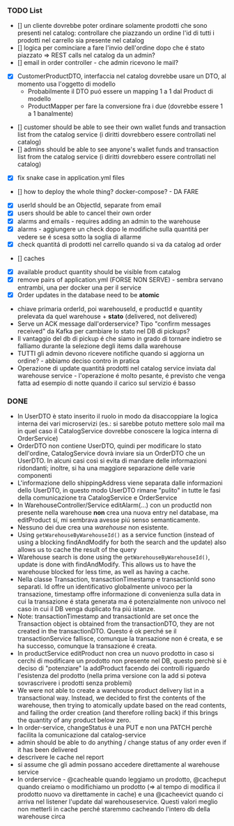 ### TODO List

- [] un cliente dovrebbe poter ordinare solamente prodotti che sono presenti nel catalog: controllare che piazzando un ordine l'id di tutti i prodotti nel carrello sia presente nel catalog
- [] logica per cominciare a fare l'invio dell'ordine dopo che é stato piazzato => REST calls nel catalog da un admin?
- [] email in order controller - che admin ricevono le mail?
- [X] CustomerProductDTO, interfaccia nel catalog dovrebbe usare un DTO, al momento usa l'oggetto di modello
    - Probabilmente il DTO puó essere un mapping 1 a 1 dal Product di modello
    - ProductMapper per fare la conversione fra i due (dovrebbe essere 1 a 1 banalmente)
- [] customer should be able to see their own wallet funds and transaction list from the catalog service (i diritti dovrebbero essere controllati nel catalog)
- [] admins should be able to see anyone's wallet funds and transaction list from the catalog service (i diritti dovrebbero essere controllati nel catalog)
- [X] fix snake case in application.yml files
- [] how to deploy the whole thing? docker-compose? - DA FARE
- [X] userId should be an ObjectId, separate from email
- [X] users should be able to cancel their own order
- [X] alarms and emails - requires adding an admin to the warehouse
- [X] alarms - aggiungere un check dopo le modifiche sulla quantitá per vedere se é scesa sotto la soglia di allarme
- [X] check quantitá di prodotti nel carrello quando si va da catalog ad order
- [] caches
- [X] available product quantity should be visible from catalog
- [X] remove pairs of application.yml (FORSE NON SERVE) - sembra servano entrambi, una per docker una per il service
- [X] Order updates in the database need to be **atomic**

- chiave primaria orderId, poi warehouseId, e productId e quantity prelevata da quel warehouse + **stato** (delivered, not delivered)
- Serve un ACK message dall'orderservice? Tipo "confirm messages received" da Kafka per cambiare lo stato nel DB di pickups?
- Il vantaggio del db di pickup é che siamo in grado di tornare indietro se falliamo durante la selezione degli items dalla warehouse
- TUTTI gli admin devono ricevere notifiche quando si aggiorna un ordine? - abbiamo deciso contro in pratica
- Operazione di update quantitá prodotti nel catalog service inviata dal warehouse service - l'operazione é molto pesante, é previsto che venga fatta ad esempio di notte quando il carico sul servizio é basso

### DONE

- In UserDTO è stato inserito il ruolo in modo da disaccoppiare la logica interna dei vari microservizi (es.: si sarebbe potuto mettere solo mail ma in quel caso il CatalogService dovrebbe conoscere la logica interna di OrderService)
- OrderDTO non contiene UserDTO, quindi per modificare lo stato dell'ordine, CatalogService dovrà inviare sia un OrderDTO che un UserDTO. In alcuni casi così si evita di mandare delle informazioni ridondanti; inoltre, si ha una maggiore separazione delle varie componenti
- L'informazione dello shippingAddress viene separata dalle informazioni dello UserDTO, in questo modo UserDTO rimane "pulito" in tutte le fasi della comunicazione tra CatalogService e OrderService 
- In WarehouseController/Service editAlarm(...) con un productId non presente nella warehouse **non** crea una nuova entry nel database, ma editProduct sí, mi sembrava avesse piú senso semanticamente.
- Nessuno dei due crea una *warehouse* non esistente.
- Using `getWarehouseByWarehouseId()` as a service function (instead of using a blocking findAndModify for both the search and the update) also allows us to cache the result of the query 
- Warehouse search is done using the `getWarehouseByWarehouseId()`, update is done with findAndModify. This allows us to have the warehouse blocked for less time, as well as having a cache.
- Nella classe Transaction, transactionTimestamp e transactionId sono separati. Id offre un identificativo globalmente univoco per la transazione, timestamp offre informazione di convenienza sulla data in cui la transazione é stata generata ma é potenzialmente non univoco nel caso in cui il DB venga duplicato fra piú istanze.
- Note: transactionTimestamp and transactionId are set once the Transaction object is obtained from the transactionDTO, they are not created in the transactionDTO. Questo é ok perché se il transactionService fallisce, comunque la transazione non é creata, e se ha successo, comunque la transazione é creata.
- In productService editProduct non crea un nuovo prodotto in caso si cerchi di modificare un prodotto non presente nel DB, questo perchè si è deciso di "potenziare" la addProduct facendo dei controlli riguardo l'esistenza del prodotto (nella prima versione con la add si poteva sovrascrivere i prodotti senza problemi)
- We were not able to create a warehouse product delivery list in a transactional way. Instead, we decided to first the contents of the warehouse, then trying to atomically update based on the read contents, and failing the order creation (and therefore rolling back) if this brings the quantity of any product below zero.
- In order-service, changeStatus è una PUT e non una PATCH perchè facilita la comunicazione dal catalog-service
- admin should be able to do anything / change status of any order even if it has been delivered
- descrivere le cache nel report
- si assume che gli admin possano accedere direttamente al warehouse service 
- In orderservice - @cacheable quando leggiamo un prodotto, @cacheput quando creiamo o modifichiamo un prodotto (=> al tempo di modifica il prodotto nuovo va direttamente in cache) e una @cacheevict quando ci arriva nel listener l'update dal warehouseservice. Questi valori meglio non metterli in cache perché staremmo cacheando l'intero db della warehouse circa